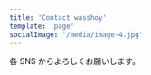 ```yaml
---
title: 'Contact wasshoy'
template: 'page'
socialImage: '/media/image-4.jpg'
---
```


各 SNS からよろしくお願いします。
